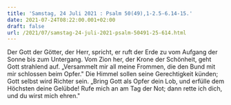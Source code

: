 ```yaml
---
title: 'Samstag, 24 Juli 2021 : Psalm 50(49),1-2.5-6.14-15.'
date: 2021-07-24T08:22:00.001+02:00
draft: false
url: /2021/07/samstag-24-juli-2021-psalm-50491-25-614.html
---
```


Der Gott der Götter, der Herr, spricht, er ruft der Erde zu vom Aufgang der Sonne bis zum Untergang. Vom Zion her, der Krone der Schönheit, geht Gott strahlend auf. „Versammelt mir all meine Frommen, die den Bund mit mir schlossen beim Opfer." Die Himmel sollen seine Gerechtigkeit künden; Gott selbst wird Richter sein. „Bring Gott als Opfer dein Lob, und erfülle dem Höchsten deine Gelübde! Rufe mich an am Tag der Not; dann rette ich dich, und du wirst mich ehren."